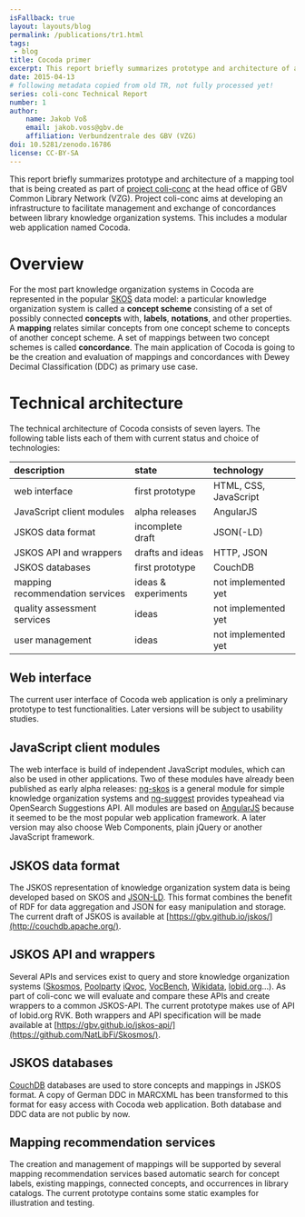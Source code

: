```yaml
---
isFallback: true
layout: layouts/blog
permalink: /publications/tr1.html
tags:
 - blog
title: Cocoda primer
excerpt: This report briefly summarizes prototype and architecture of a mapping tool that is being created as part of project coli-conc.
date: 2015-04-13
# following metadata copied from old TR, not fully processed yet!
series: coli-conc Technical Report
number: 1
author:
    name: Jakob Voß
    email: jakob.voss@gbv.de
    affiliation: Verbundzentrale des GBV (VZG)
doi: 10.5281/zenodo.16786
license: CC-BY-SA
---
```


This report briefly summarizes prototype and architecture of a mapping tool
that is being created as part of [project coli-conc](https://coli-conc.gbv.de/)
at the head office of GBV Common Library Network (VZG). Project coli-conc aims
at developing an infrastructure to facilitate management and exchange of
concordances between library knowledge organization systems. This includes a
modular web application named Cocoda.

# Overview

For the most part knowledge organization systems in Cocoda are represented in
the popular [SKOS](http://www.w3.org/TR/skos-reference/) data model: a
particular knowledge organization system is called a **concept scheme**
consisting of a set of possibly connected **concepts** with, **labels**,
**notations**, and other properties. A **mapping** relates similar concepts
from one concept scheme to concepts of another concept scheme. A set of
mappings between two concept schemes is called **concordance**. The main
application of Cocoda is going to be the creation and evaluation of mappings
and concordances with Dewey Decimal Classification (DDC) as primary use case.

# Technical architecture

The technical architecture of Cocoda consists of seven layers. The
following table lists each of them with current status and choice of
technologies:

| **description**                 | **state**           | **technology**        |
|:--------------------------------|:--------------------|:----------------------|
| web interface                   | first prototype     | HTML, CSS, JavaScript |
| JavaScript client modules       | alpha releases      | AngularJS             |
| JSKOS data format               | incomplete draft    | JSON(-LD)             |
| JSKOS API and wrappers          | drafts and ideas    | HTTP, JSON            |
| JSKOS databases                 | first prototype     | CouchDB               |
| mapping recommendation services | ideas & experiments | not implemented yet   |
| quality assessment services     | ideas               | not implemented yet   |
| user management                 | ideas               | not implemented yet   |

## Web interface

The current user interface of Cocoda web application is only a
preliminary prototype to test functionalities. Later versions will be
subject to usability studies.

## JavaScript client modules

The web interface is build of independent JavaScript modules, which can also be
used in other applications. Two of these modules have already been published as
early alpha releases: [ng-skos](https://gbv.github.io/ng-skos/) is a general
module for simple knowledge organization systems and
[ng-suggest](https://gbv.github.io/ng-suggest) provides typeahead via
OpenSearch Suggestions API. All modules are based on
[AngularJS](https://angularjs.org/) because it seemed to be the most popular
web application framework. A later version may also choose Web Components,
plain jQuery or another JavaScript framework.

## JSKOS data format

The JSKOS representation of knowledge organization system data is being
developed based on SKOS and [JSON-LD](http://json-ld.org/). This format combines the
benefit of RDF for data aggregation and JSON for easy manipulation and
storage. The current draft of JSKOS is available at
[https://gbv.github.io/jskos/](http://couchdb.apache.org/).

## JSKOS API and wrappers

Several APIs and services exist to query and store knowledge organization
systems ([Skosmos](https://github.com/NatLibFi/Skosmos/),
[Poolparty](http://www.poolparty.biz/)
[iQvoc](http://iqvoc.net/), [VocBench](http://vocbench.uniroma2.it/),
[Wikidata](https://www.wikidata.org/), [lobid.org](http://lobid.org/api)...).
As part of coli-conc we will evaluate and compare these APIs and create
wrappers to a common JSKOS-API. The current prototype makes use of API of
lobid.org RVK. Both wrappers and API specification will be made available at
[https://gbv.github.io/jskos-api/](https://github.com/NatLibFi/Skosmos/).

## JSKOS databases

[CouchDB](http://couchdb.apache.org/) databases are used to store concepts and
mappings in JSKOS format. A copy of German DDC in MARCXML has been transformed
to this format for easy access with Cocoda web application. Both database and
DDC data are not public by now.

## Mapping recommendation services

The creation and management of mappings will be supported by several
mapping recommendation services based automatic search for concept
labels, existing mappings, connected concepts, and occurrences in
library catalogs. The current prototype contains some static examples
for illustration and testing.

